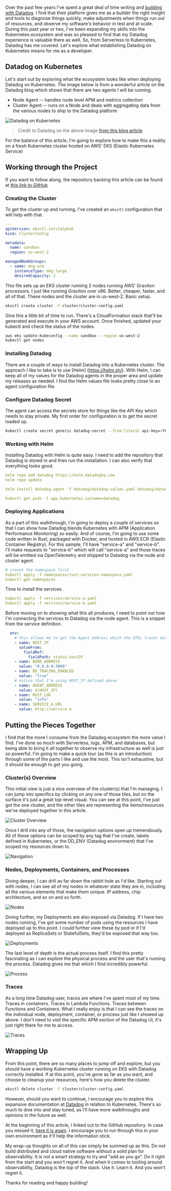 Over the past few years I've spent a great deal of time writing
and [building with Datadog](https://binaryheap.com/tag/datadog/). I find that their platform gives me as a builder the
right insight and tools to diagnose things quickly, make adjustments when things
run out of resources, and observe my software's behavior in test and at scale. During this past year or two, I've
been expanding my skills into the Kubernetes ecosystem and was so pleased to find that my Datadog experience is valuable
there as well. So, from Serverless to Kubernetes, Datadog has me covered. Let's explore what establishing Datadog
on Kubernetes means for me as a developer.

## Datadog on Kubernetes

Let's start out by exploring what the ecosystem looks like when deploying Datadog on Kubernetes. The image below is
from a wonderful article on the Datadog blog which shows that there are two agents I will be running.

* Node Agent -- handles node level APM and metrics collection
* Cluster Agent -- runs on a Node and deals with aggregating data from the various nodes to ship to the Datadog
  platform

![Datadog on Kubernetes](images/dd_k8s.jpg)

> Credit to Datadog on the above
> image [from this blog article](https://www.datadoghq.com/blog/monitoring-kubernetes-with-datadog/)

For the balance of this article, I'm going to explore how to make this a reality on a fresh Kubernetes cluster
hosted on AWS' EKS (Elastic Kubernetes Service)

## Working through the Project

If you want to follow along, the repository backing this article can be found
at [this link to GitHub](https://github.com/benbpyle/eks-datadog-initial)

### Creating the Cluster

To get the cluster up and running, I've created an `eksctl` configuration that will help with that.

```yaml
---
apiVersion: eksctl.io/v1alpha5
kind: ClusterConfig

metadata:
  name: sandbox
  region: us-west-2

managedNodeGroups:
  - name: mng-arm
    instanceType: m6g.large
    desiredCapacity: 2
```

This file sets up an EKS cluster running 2 nodes running AWS' Graviton processors. I just like running Graviton
over x86. Better, cheaper, faster, and all of that. These nodes and the cluster are in us-west-2. Basic setup.

```bash
eksctl create cluster -f cluster/cluster-config.yaml
```

Give this a little bit of time to run. There's a CloudFormation stack that'll be generated and execute in your AWS
account. Once finished, updated your kubectl and check the status of the nodes.

```bash
aws eks update-kubeconfig --name sandbox --region us-west-2
kubectl get nodes
```

### Installing Datadog

There are a couple of ways to install Datadog into a Kubernetes cluster. The approach I like to take is to use [Helm]
(https://helm.sh/). With Helm, I can keep all of my values for the Datadog agents in the proper area and update my
releases as needed. I find the Helm values file looks pretty close to an agent configuration file.

### Configure Datadog Secret

The agent can access the secrets store for things like the API Key which needs to stay private. My first order for
configuration is to get the secret loaded up.

```bash
kubectl create secret generic datadog-secret --from-literal api-key=<YOUR_DATADOG_API_KEY>
```

### Working with Helm

Installing Datadog with Helm is quite easy. I need to add the repository that Datadog is stored in and then run the
installation. I can also verify that everything looks good.

```yaml
helm repo add datadog https://helm.datadoghq.com
helm repo update

helm install datadog-agent -f datadog/datadog-values.yaml datadog/datadog

kubectl get pods -l app.kubernetes.io/name=datadog
```

### Deploying Applications

As a part of this walkthrough, I'm going to deploy a couple of services so that I can show how Datadog blends
Kubernetes with APM (Application Performance Monitoring) so easily. And of course, I'm going to use some code
written in Rust, packaged with Docker, and hosted in AWS ECR (Elastic Container Registry). For this sample, I'll
have "service-a" and "service-b". I'll make requests to "service-b" which will call "service-a" and those traces
will be emitted via OpenTelemetry and shipped to Datadog via the node and cluster agent.

```yaml
# create the namespace first
kubectl apply -f namespaces/rust-services-namespace.yaml
kubectl get namespaces
```

Time to install the services.

```yaml
kubectl apply -f services/service-a.yaml
kubectl apply -f services/service-b.yaml
```

Before moving on to showing what this all produces, I need to point out how I'm connecting the services to Datadog
via the node agent. This is a snippet from the service definition.

```yaml
  env:
    # this allows me to get the Agent Address which the OTEL tracer must have
    - name: HOST_IP
      valueFrom:
        fieldRef:
          fieldPath: status.hostIP
    - name: BIND_ADDRESS
      value: "0.0.0.0:3000"
    - name: DD_TRACING_ENABLED
      value: "true"
    # notice that I'm using HOST_IP defined above
    - name: AGENT_ADDRESS
      value: $(HOST_IP)
    - name: RUST_LOG
      value: "info"
    - name: SERVICE_A_URL
      value: http://service-a
```

## Putting the Pieces Together

I find that the more I consume from the Datadog ecosystem the more value I find. I've done so much with Serverless,
logs, APM, and databases, but being able to bring it all together to observe my infrastructure as well is just so
powerful. I'm going to make a quick tour (as this is an introduction) through some of the parts I like and use the
most. This isn't exhaustive, but it should be enough to get you going.

### Cluster(s) Overview

This initial view is just a nice overview of the cluster(s) that I'm managing. I can jump into specifics by clicking
on any one of those tiles, but on the surface it's just a great top-level visual. You can see at this point, I've
just got the one cluster, and the other tiles are representing the items/resources we've deployed together in this
article.

![Cluster Overview](./images/cluster_overview.jpg)

Once I drill into any of those, the navigation options open up tremendously. All of these options can be scoped by
any tag that I've create, labels defined in Kubernetes, or the DD_ENV (Datadog environment) that I've scoped my
resources down to.

![Navigation](./images/navigation.jpg)

### Nodes, Deployments, Containers, and Processes

Diving deeper, I can drill as far down the rabbit hole as I'd like. Starting out with nodes, I can see all of my nodes
in whatever state they are in, including all the various elements that make them unique. IP address, chip
architecture, and so on and so forth.

![Nodes](./images/node_view.jpg)

Diving further, my Deployments are also exposed via Datadog. If I have two nodes running, I've got some number of pods
using the resources I have deployed up to this point. I could further view these by pod or if I'd deployed as
ReplicaSets or StatefulSets, they'd be exposed that way too.

![Deployments](./images/pods_view.jpg)

The last level of depth is the actual process itself. I find this pretty fascinating as I can explore the physical
process and the user that's running the process. Datadog gives me that which I find incredibly powerful.

![Process](./images/process_view.jpg)

### Traces

As a long time Datadog user, traces are where I've spent most of my time. Traces in containers. Traces in Lambda
Functions. Traces between Functions and Containers. What I really enjoy is that I can see the traces on the
individual node, deployment, container, or process just like I showed up above. I don't need to visit the specific
APM section of the Datadog UI, it's just right there for me to access.

![Traces](./images/traces.jpg)

## Wrapping Up

From this point, there are so many places to jump off and explore, but you should have a working Kubernetes cluster
running on EKS with Datadog correctly installed. If at this point, you've gone as far as you want, and choose to
cleanup your resources, here's how you delete the cluster.

```bash
eksctl delete cluster -f cluster/cluster-config.yaml
```

However, should you want to continue, I encourage you to explore this expansive documentation
at [Datadog](https://docs.datadoghq.com/containers/kubernetes/) in relation to Kubernetes. There's so much to dive into
and
stay tuned, as I'll have more walkthroughs and opinions in the future as well.

At the beginning of this article, I linked out to the GitHub repository. In case you missed
it, [here it is again](https://github.com/benbpyle/eks-datadog-initial). I encourage you to run through this in your own
environment as
it'll help the information stick.

My wrap-up thoughts on all of this can simply be summed up as this. Do not build distributed and cloud native
software without a solid plan for observability. It is not a smart strategy to try and "add as you go". Do it
right from the start and you won't regret it. And when it comes to tooling around observability, Datadog is the top
of the stack. Use it. Learn it. And you won't regret it.

Thanks for reading and happy building!
